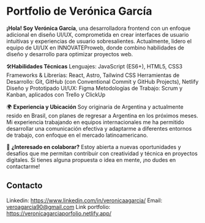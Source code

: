 # Portfolio de Verónica García
**¡Hola! Soy Verónica García**, una desarrolladora frontend con un enfoque adicional en diseño UI/UX, comprometida en crear interfaces de usuario intuitivas y experiencias de usuario sobresalientes. Actualmente, lidero el equipo de UI/UX en INNOVATEProweb, donde combino habilidades de diseño y desarrollo para optimizar proyectos web.

🛠️**Habilidades Técnicas**
Lenguajes: JavaScript (ES6+), HTML5, CSS3
Frameworks & Librerías: React, Astro, Tailwind CSS
Herramientas de Desarrollo: Git, GitHub (con Conventional Commit y GitHub Projects), Netlify
Diseño y Prototipado UI/UX: Figma
Metodologías de Trabajo: Scrum y Kanban, aplicados con Trello y ClickUp

🌍 **Experiencia y Ubicación**
Soy originaria de Argentina y actualmente resido en Brasil, con planes de regresar a Argentina en los próximos meses. Mi experiencia trabajando en equipos internacionales me ha permitido desarrollar una comunicación efectiva y adaptarme a diferentes entornos de trabajo, con enfoque en el mercado latinoamericano.

🤝 **¿Interesado en colaborar?**
Estoy abierta a nuevas oportunidades y desafíos que me permitan contribuir con creatividad y técnica en proyectos digitales. Si tienes alguna propuesta o idea en mente, ¡no dudes en contactarme!

## Contacto

Linkedin: https://www.linkedin.com/in/veronicaagarcia/
Email: veroagarcia90@gmail.com
Link portfolio: https://veronicagarciaporfolio.netlify.app/
